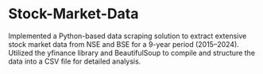 # Stock-Market-Data
Implemented a Python-based data scraping solution to extract extensive stock market data from NSE and BSE for a 9-year period (2015–2024). Utilized the yfinance library and BeautifulSoup to compile and structure the data into a CSV file for detailed analysis.
